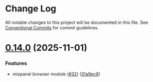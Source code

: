 # Change Log

All notable changes to this project will be documented in this file.
See [Conventional Commits](https://conventionalcommits.org) for commit guidelines.

# [0.14.0](https://github.com/eventvisor/eventvisor/compare/v0.13.0...v0.14.0) (2025-11-01)


### Features

* mixpanel browser module ([#32](https://github.com/eventvisor/eventvisor/issues/32)) ([31a9ec9](https://github.com/eventvisor/eventvisor/commit/31a9ec995a434056f085c9c42831869a3992bd96))
